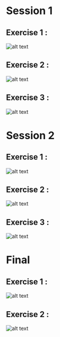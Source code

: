 # Session 1

## Exercise 1 : 

![alt text][s1-ex1]

## Exercise 2 : 

![alt text][s1-ex2]

## Exercise 3 : 

![alt text][s1-ex3]

# Session 2

## Exercise 1 : 

![alt text][s2-ex1]

## Exercise 2 : 

![alt text][s2-ex2]

## Exercise 3 : 

![alt text][s2-ex3]

# Final

## Exercise 1 : 

![alt text][f-ex1]

## Exercise 2 : 

![alt text][f-ex2]

[s1-ex1]: https://github.com/glegoux/mdf/blob/master/2016/session1/ex1/direction.png "s1-ex1"
[s1-ex2]: https://github.com/glegoux/mdf/blob/master/2016/session1/ex2/direction.png "s1-ex2"
[s1-ex3]: https://github.com/glegoux/mdf/blob/master/2016/session1/ex3/direction.png "s1-ex3"

[s2-ex1]: https://github.com/glegoux/mdf/blob/master/2016/session2/ex1/direction.png "s2-ex1"
[s2-ex2]: https://github.com/glegoux/mdf/blob/master/2016/session2/ex2/direction.png "s2-ex2"
[s2-ex3]: https://github.com/glegoux/mdf/blob/master/2016/session2/ex3/direction.png "s2-ex3"

[f-ex1]: https://github.com/glegoux/mdf/blob/master/2016/final/ex1/direction.png "f-ex1"
[f-ex2]: https://github.com/glegoux/mdf/blob/master/2016/final/ex2/direction.png "f-ex2"
	
